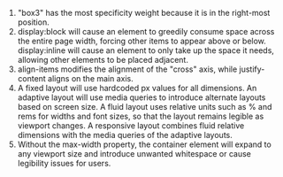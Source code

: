 1. "box3" has the most specificity weight because it is in the right-most position.
2. display:block will cause an element to greedily consume space across the entire page width, forcing other items to appear above or below. display:inline will cause an element to only take up the space it needs, allowing other elements to be placed adjacent.
3. align-items modifies the alignment of the "cross" axis, while justify-content aligns on the main axis.
4. A fixed layout will use hardcoded px values for all dimensions. An adaptive layout will use media queries to introduce alternate layouts based on screen size. A fluid layout uses relative units such as % and rems for widths and font sizes, so that the layout remains legible as viewport changes. A responsive layout combines fluid relative dimensions with the media queries of the adaptive layouts.
5. Without the max-width property, the container element will expand to any viewport size and introduce unwanted whitespace or cause legibility issues for users.